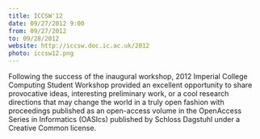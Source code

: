 ```yaml
---
title: ICCSW'12
date: 09/27/2012 9:00
from: 09/27/2012
to: 09/28/2012
website: http://iccsw.doc.ic.ac.uk/2012
photo: iccsw12.png
---
```

Following the success of the inaugural workshop, 2012 Imperial College
Computing Student Workshop provided an excellent opportunity to share provocative ideas,
interesting preliminary work, or a cool research directions that may
change the world in a truly open fashion with proceedings published
as an open-access volume in the OpenAccess Series in
Informatics (OASIcs) published by Schloss Dagstuhl under a Creative
Common license.
